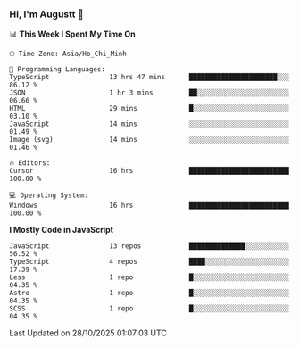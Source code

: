 ### Hi, I'm Augustt 👋

<!--START_SECTION:waka-->
📊 **This Week I Spent My Time On** 

```text
🕑︎ Time Zone: Asia/Ho_Chi_Minh

💬 Programming Languages: 
TypeScript               13 hrs 47 mins      ██████████████████████░░░   86.12 % 
JSON                     1 hr 3 mins         ██░░░░░░░░░░░░░░░░░░░░░░░   06.66 % 
HTML                     29 mins             █░░░░░░░░░░░░░░░░░░░░░░░░   03.10 % 
JavaScript               14 mins             ░░░░░░░░░░░░░░░░░░░░░░░░░   01.49 % 
Image (svg)              14 mins             ░░░░░░░░░░░░░░░░░░░░░░░░░   01.46 % 

🔥 Editors: 
Cursor                   16 hrs              █████████████████████████   100.00 % 

💻 Operating System: 
Windows                  16 hrs              █████████████████████████   100.00 % 
```

**I Mostly Code in JavaScript** 

```text
JavaScript               13 repos            ██████████████░░░░░░░░░░░   56.52 % 
TypeScript               4 repos             ████░░░░░░░░░░░░░░░░░░░░░   17.39 % 
Less                     1 repo              █░░░░░░░░░░░░░░░░░░░░░░░░   04.35 % 
Astro                    1 repo              █░░░░░░░░░░░░░░░░░░░░░░░░   04.35 % 
SCSS                     1 repo              █░░░░░░░░░░░░░░░░░░░░░░░░   04.35 % 
```




 Last Updated on 28/10/2025 01:07:03 UTC
<!--END_SECTION:waka-->
